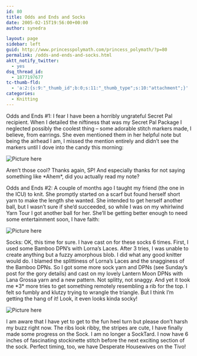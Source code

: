 ```yaml
---
id: 80
title: Odds and Ends and Socks
date: 2005-02-15T19:56:00+00:00
author: synedra

layout: page
sidebar: left
guid: http://www.princesspolymath.com/princess_polymath/?p=80
permalink: /odds-and-ends-and-socks.html
aktt_notify_twitter:
  - yes
dsq_thread_id:
  - 1877197677
tc-thumb-fld:
  - 'a:2:{s:9:"_thumb_id";b:0;s:11:"_thumb_type";s:10:"attachment";}'
categories:
  - Knitting
---
```

Odds and Ends #1: I fear I have been a horribly ungrateful Secret Pal recipient. When I detailed the niftiness that was my Secret Pal Package I neglected possibly the coolest thing &#8211; some adorable stitch markers made, I believe, from earrings. She even mentioned them in her helpful note but being the airhead I am, I missed the mention entirely and didn&#8217;t see the markers until I dove into the candy this morning:
  
![Picture here](http://www.perlgoddess.com/blog/images/markers.jpg)
  
Aren&#8217;t those cool? Thanks again, SP! And especially thanks for not saying something like \*Ahem\*, did you actually read my note?
  
Odds and Ends #2: A couple of months ago I taught my friend (the one in the ICU) to knit. She promptly started on a scarf but found herself short yarn to make the length she wanted. She intended to get herself another ball, but I wasn&#8217;t sure if she&#8217;d succeeded, so while I was on my whirlwind Yarn Tour I got another ball for her. She&#8217;ll be getting better enough to need some entertainment soon, I have faith:
  
![Picture here](http://www.perlgoddess.com/blog/images/susan_yarn.jpg)
  
Socks: OK, this time for sure. I have cast on for these socks 6 times. First, I used some Bamboo DPN&#8217;s with Lorna&#8217;s Laces. After 3 tries, I was unable to create anything but a fuzzy amorphous blob. I did what any good knitter would do. I blamed the splittiness of Lorna&#8217;s Laces and the snagginess of the Bamboo DPNs. So I got some more sock yarn and DPNs (see Sunday&#8217;s post for the gory details) and cast on my lovely Lantern Moon DPNs with Lana Grossa yarn and a new pattern. Not splitty, not snaggy. And yet it took me \*3\* more tries to get something remotely resembling a rib for the top. I felt so fumbly and klutzy trying to wrangle the triangle. But I think I&#8217;m getting the hang of it! Look, it even looks kinda socky!
  
![Picture here](http://www.perlgoddess.com/blog/images/sock.jpg)
  
I am aware that I have yet to get to the fun heel turn but please don&#8217;t harsh my buzz right now. The ribs look ribby, the stripes are cute, I have finally made some progress on the Sock. I am no longer a SockTard. I now have 6 inches of fascinating stockinette stitch before the next exciting section of the sock. Perfect timing, too, we have Desperate Housewives on the Tivo!